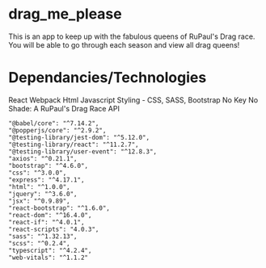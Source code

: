 # drag_me_please

This is an app to keep up with the fabulous queens of RuPaul's Drag race.
You will be able to go through each season and view all drag queens!

# Dependancies/Technologies
React
Webpack
Html
Javascript
Styling - CSS, SASS, Bootstrap
No Key No Shade: A RuPaul's Drag Race API

    "@babel/core": "^7.14.2",
    "@popperjs/core": "^2.9.2",
    "@testing-library/jest-dom": "^5.12.0",
    "@testing-library/react": "^11.2.7",
    "@testing-library/user-event": "^12.8.3",
    "axios": "^0.21.1",
    "bootstrap": "^4.6.0",
    "css": "^3.0.0",
    "express": "^4.17.1",
    "html": "^1.0.0",
    "jquery": "^3.6.0",
    "jsx": "^0.9.89",
    "react-bootstrap": "^1.6.0",
    "react-dom": "^16.4.0",
    "react-if": "^4.0.1",
    "react-scripts": "4.0.3",
    "sass": "^1.32.13",
    "scss": "^0.2.4",
    "typescript": "^4.2.4",
    "web-vitals": "^1.1.2"

